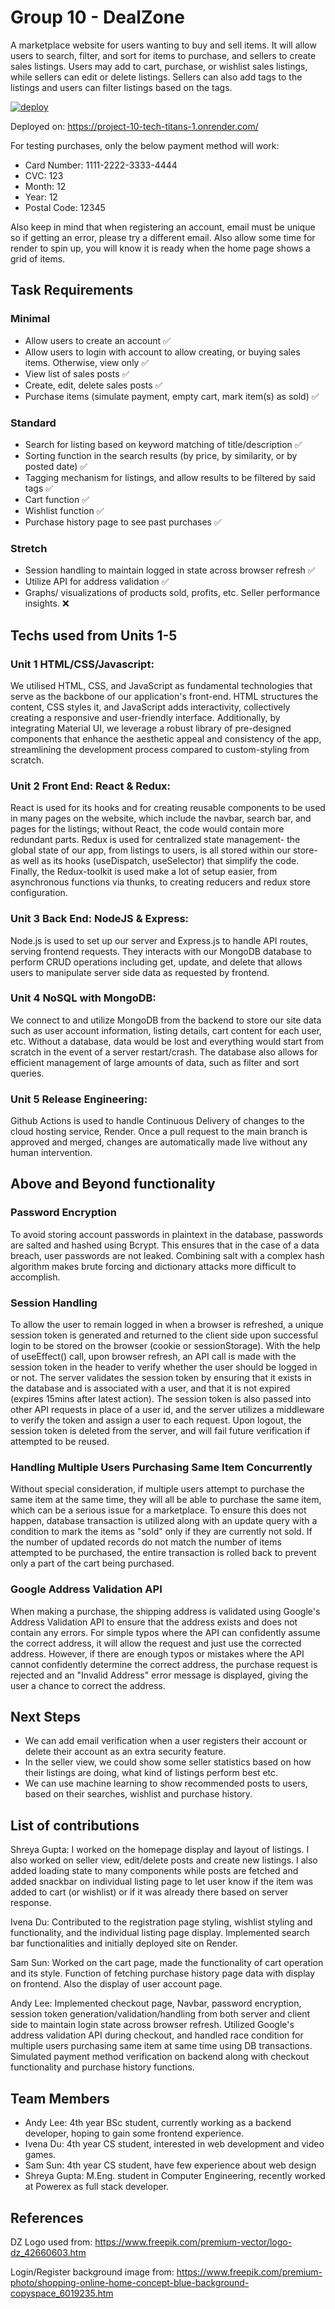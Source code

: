 # Group 10 - DealZone
A marketplace website for users wanting to buy and sell items. It will allow users to search, filter, and sort for items to purchase, and sellers to create sales listings. Users may add to cart, purchase, or wishlist sales listings, while sellers can edit or delete listings. Sellers can also add tags to the listings and users can filter listings based on the tags.

[![deploy](https://github.com/ubc-cpsc455-2024S/project-10_tech_titans/actions/workflows/deploy.yml/badge.svg)](https://github.com/ubc-cpsc455-2024S/project-10_tech_titans/actions/workflows/deploy.yml)

Deployed on: https://project-10-tech-titans-1.onrender.com/

For testing purchases, only the below payment method will work:
 - Card Number: 1111-2222-3333-4444
 - CVC: 123
 - Month: 12
 - Year: 12
 - Postal Code: 12345

Also keep in mind that when registering an account, email must be unique so if getting an error, please try a different email. Also allow some time for render to spin up, you will know it is ready when the home page shows a grid of items.

## Task Requirements

### Minimal
- Allow users to create an account ✅
- Allow users to login with account to allow creating, or buying sales items. Otherwise, view only ✅
- View list of sales posts ✅
- Create, edit, delete sales posts ✅
- Purchase items (simulate payment, empty cart, mark item(s) as sold) ✅
 
### Standard
- Search for listing based on keyword matching of title/description ✅
- Sorting function in the search results (by price, by similarity, or by posted date) ✅
- Tagging mechanism for listings, and allow results to be filtered by said tags ✅
- Cart function ✅
- Wishlist function ✅
- Purchase history page to see past purchases ✅

### Stretch
- Session handling to maintain logged in state across browser refresh ✅
- Utilize API for address validation ✅ 
- Graphs/ visualizations of products sold, profits, etc. Seller performance insights. ❌

## Techs used from Units 1-5

### Unit 1 HTML/CSS/Javascript:
We utilised HTML, CSS, and JavaScript as fundamental technologies that serve as the backbone of our application's front-end. HTML structures the content, CSS styles it, and JavaScript adds interactivity, collectively creating a responsive and user-friendly interface. Additionally, by integrating Material UI, we leverage a robust library of pre-designed components that enhance the aesthetic appeal and consistency of the app, streamlining the development process compared to custom-styling from scratch.

### Unit 2 Front End: React & Redux:
React is used for its hooks and for creating reusable components to be used in many pages on the website, which include the navbar, search bar, and pages for the listings; without React, the code would contain more redundant parts. Redux is used for centralized state management- the global state of our app, from listings to users, is all stored within our store- as well as its hooks (useDispatch, useSelector) that simplify the code. Finally, the Redux-toolkit is used make a lot of setup easier, from asynchronous functions via thunks, to creating reducers and redux store configuration.

### Unit 3 Back End: NodeJS & Express:
Node.js is used to set up our server and Express.js to handle API routes, serving frontend requests. They interacts with our MongoDB database to perform CRUD operations including get, update, and delete that allows users to manipulate server side data as requested by frontend.

### Unit 4 NoSQL with MongoDB:
We connect to and utilize MongoDB from the backend to store our site data such as user account information, listing details, cart content for each user, etc. Without a database, data would be lost and everything would start from scratch in the event of a server restart/crash. The database also allows for efficient management of large amounts of data, such as filter and sort queries.

### Unit 5 Release Engineering:
Github Actions is used to handle Continuous Delivery of changes to the cloud hosting service, Render. Once a pull request to the main branch is approved and merged, changes are automatically made live without any human intervention. 

## Above and Beyond functionality

### Password Encryption
To avoid storing account passwords in plaintext in the database, passwords are salted and hashed using Bcrypt. This ensures that in the case of a data breach, user passwords are not leaked. Combining salt with a complex hash algorithm makes brute forcing and dictionary attacks more difficult to accomplish.

### Session Handling
To allow the user to remain logged in when a browser is refreshed, a unique session token is generated and returned to the client side upon successful login to be stored on the browser (cookie or sessionStorage). With the help of useEffect() call, upon browser refresh, an API call is made with the session token in the header to verify whether the user should be logged in or not. The server validates the session token by ensuring that it exists in the database and is associated with a user, and that it is not expired (expires 15mins after latest action). The session token is also passed into other API requests in place of a user id, and the server utilizes a middleware to verify the token and assign a user to each request. Upon logout, the session token is deleted from the server, and will fail future verification if attempted to be reused.

### Handling Multiple Users Purchasing Same Item Concurrently
Without special consideration, if multiple users attempt to purchase the same item at the same time, they will all be able to purchase the same item, which can be a serious issue for a marketplace. To ensure this does not happen, database transaction is utilized along with an update query with a condition to mark the items as "sold" only if they are currently not sold. If the number of updated records do not match the number of items attempted to be purchased, the entire transaction is rolled back to prevent only a part of the cart being purchased.

### Google Address Validation API
When making a purchase, the shipping address is validated using Google's Address Validation API to ensure that the address exists and does not contain any errors. For simple typos where the API can confidently assume the correct address, it will allow the request and just use the corrected address. However, if there are enough typos or mistakes where the API cannot confidently determine the correct address, the purchase request is rejected and an "Invalid Address" error message is displayed, giving the user a chance to correct the address.

## Next Steps
- We can add email verification when a user registers their account or delete their account as an extra security feature.
- In the seller view, we could show some seller statistics based on how their listings are doing, what kind of listings perform best etc.
- We can use machine learning to show recommended posts to users, based on their searches, wishlist and purchase history.

## List of contributions

Shreya Gupta: I worked on the homepage display and layout of listings. I also worked on seller view, edit/delete posts and create new listings. I also added loading state to many components while posts are fetched and added snackbar on individual listing page to let user know if the item was added to cart (or wishlist) or if it was already there based on server response. 

Ivena Du: Contributed to the registration page styling, wishlist styling and functionality, and the individual listing page display. Implemented search bar functionalities and initially deployed site on Render.

Sam Sun: Worked on the cart page, made the functionality of cart operation and its style. Function of fetching purchase history page data with display on frontend. Also the display of user account page.

Andy Lee: Implemented checkout page, Navbar, password encryption, session token generation/validation/handling from both server and client side to maintain login state across browser refresh. Utilized Google's address validation API during checkout, and handled race condition for multiple users purchasing same item at same time using DB transactions. Simulated payment method verification on backend along with checkout functionality and purchase history functions.

## Team Members

- Andy Lee: 4th year BSc student, currently working as a backend developer, hoping to gain some frontend experience.
- Ivena Du: 4th year CS student, interested in web development and video games.
- Sam Sun: 4th year CS student, have few experience about web design
- Shreya Gupta: M.Eng. student in Computer Engineering, recently worked at Powerex as full stack developer.

## References

DZ Logo used from: https://www.freepik.com/premium-vector/logo-dz_42660603.htm 

Login/Register background image from: https://www.freepik.com/premium-photo/shopping-online-home-concept-blue-background-copyspace_6019235.htm

